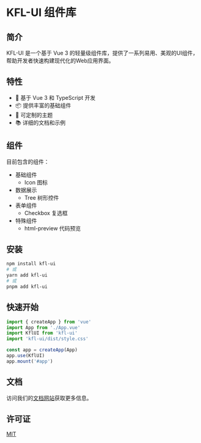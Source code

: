 <!--
 * @Author: FirstsnowLucky firstsnow1119@163.com
 * @Date: 2025-05-13 11:26:16
 * @LastEditors: FirstsnowLucky firstsnow1119@163.com
 * @LastEditTime: 2025-05-13 11:26:20
 * @FilePath: \kfl-component\README.md
 * @Description: 这是默认设置,请设置`customMade`, 打开koroFileHeader查看配置 进行设置: https://github.com/OBKoro1/koro1FileHeader/wiki/%E9%85%8D%E7%BD%AE
-->
# KFL-UI 组件库

## 简介

KFL-UI 是一个基于 Vue 3 的轻量级组件库，提供了一系列易用、美观的UI组件，帮助开发者快速构建现代化的Web应用界面。

## 特性

- 🚀 基于 Vue 3 和 TypeScript 开发
- 📦 提供丰富的基础组件
- 🎨 可定制的主题
- 📚 详细的文档和示例

## 组件

目前包含的组件：

- 基础组件
  - Icon 图标
- 数据展示
  - Tree 树形控件
- 表单组件
  - Checkbox 复选框
- 特殊组件
  - html-preview 代码预览

## 安装

```bash
npm install kfl-ui
# 或
yarn add kfl-ui
# 或
pnpm add kfl-ui
```

## 快速开始

```js
import { createApp } from 'vue'
import App from './App.vue'
import KflUI from 'kfl-ui'
import 'kfl-ui/dist/style.css'

const app = createApp(App)
app.use(KflUI)
app.mount('#app')
```

## 文档

访问我们的[文档网站](https://github.com/Fristsnow/kfl-component)获取更多信息。

## 许可证

[MIT](LICENSE)